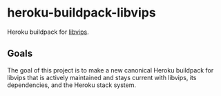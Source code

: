 # heroku-buildpack-libvips

Heroku buildpack for [libvips](https://github.com/jcupitt/libvips).

## Goals

The goal of this project is to make a new canonical Heroku buildpack for libvips
that is actively maintained and stays current with libvips, its dependencies, 
and the Heroku stack system.
 
